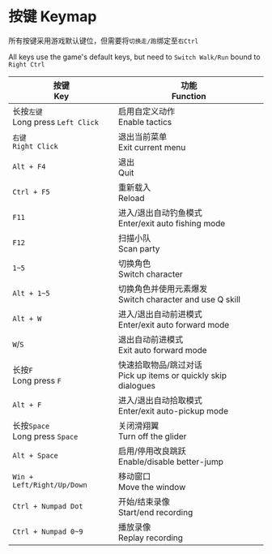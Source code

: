 # 按键 Keymap

所有按键采用游戏默认键位，但需要将`切换走/跑`绑定至`右Ctrl`

All keys use the game's default keys, but need to `Switch Walk/Run` bound to `Right Ctrl`

| 按键<br>Key                           | 功能<br>Function                                                 |
| ------------------------------------- | ---------------------------------------------------------------- |
| 长按`左键`<br>Long press `Left Click` | 启用自定义动作<br>Enable tactics                                 |
| `右键`<br>`Right Click`               | 退出当前菜单<br>Exit current menu                                |
| `Alt + F4`                            | 退出<br>Quit                                                     |
| `Ctrl + F5`                           | 重新载入<br>Reload                                               |
| `F11`                                 | 进入/退出自动钓鱼模式<br>Enter/exit auto fishing mode            |
| `F12`                                 | 扫描小队<br>Scan party                                           |
| `1~5`                                 | 切换角色<br>Switch character                                     |
| `Alt + 1~5`                           | 切换角色并使用元素爆发<br>Switch character and use Q skill       |
| `Alt + W`                             | 进入/退出自动前进模式<br>Enter/exit auto forward mode            |
| `W`/`S`                               | 退出自动前进模式<br>Exit auto forward mode                       |
| 长按`F`<br>Long press `F`             | 快速拾取物品/跳过对话<br>Pick up items or quickly skip dialogues |
| `Alt + F`                             | 进入/退出自动拾取模式<br>Enter/exit auto-pickup mode             |
| 长按`Space`<br>Long press `Space`     | 关闭滑翔翼<br>Turn off the glider                                |
| `Alt + Space`                         | 启用/停用改良跳跃<br>Enable/disable better-jump                  |
| `Win + Left/Right/Up/Down`            | 移动窗口<br>Move the window                                      |
| `Ctrl + Numpad Dot`                   | 开始/结束录像<br>Start/end recording                             |
| `Ctrl + Numpad 0~9`                   | 播放录像<br>Replay recording                                     |
